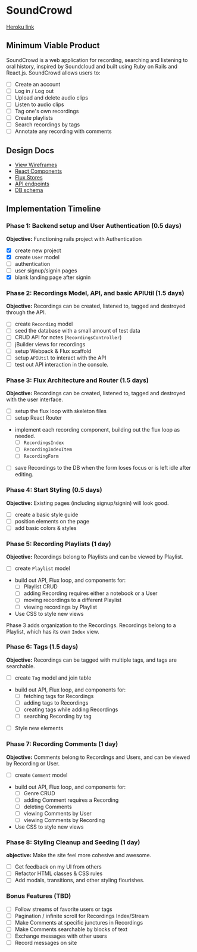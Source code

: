 # SoundCrowd

[Heroku link][heroku]

[heroku]: https://soundcrowd-.herokuapp.com/

## Minimum Viable Product

SoundCrowd is a web application for recording, searching and listening to oral history, inspired by Soundcloud and built using Ruby on Rails and React.js. SoundCrowd allows users to:

<!-- This is a Markdown checklist. Use it to keep track of your
progress. Put an x between the brackets for a checkmark: [x] -->

- [ ] Create an account
- [ ] Log in / Log out
- [ ] Upload and delete audio clips
- [ ] Listen to audio clips
- [ ] Tag one's own recordings
- [ ] Create playlists
- [ ] Search recordings by tags
- [ ] Annotate any recording with comments

## Design Docs
* [View Wireframes][views]
* [React Components][components]
* [Flux Stores][stores]
* [API endpoints][api-endpoints]
* [DB schema][schema]

[views]: ./docs/views.md
[components]: ./docs/components.md
[stores]: ./docs/stores.md
[api-endpoints]: ./docs/api-endpoints.md
[schema]: ./docs/schema.md

## Implementation Timeline

### Phase 1: Backend setup and User Authentication (0.5 days)

**Objective:** Functioning rails project with Authentication

- [X] create new project
- [X] create `User` model
- [ ] authentication
- [ ] user signup/signin pages
- [X] blank landing page after signin

### Phase 2: Recordings Model, API, and basic APIUtil (1.5 days)

**Objective:** Recordings can be created, listened to, tagged and destroyed through
the API.

- [ ] create `Recording` model
- [ ] seed the database with a small amount of test data
- [ ] CRUD API for notes (`RecordingsController`)
- [ ] jBuilder views for recordings
- [ ] setup Webpack & Flux scaffold
- [ ] setup `APIUtil` to interact with the API
- [ ] test out API interaction in the console.

### Phase 3: Flux Architecture and Router (1.5 days)

**Objective:** Recordings can be created, listened to, tagged and destroyed with the user interface.

- [ ] setup the flux loop with skeleton files
- [ ] setup React Router
- implement each recording component, building out the flux loop as needed.
  - [ ] `RecordingsIndex`
  - [ ] `RecordingIndexItem`
  - [ ] `RecordingForm`
- [ ] save Recordings to the DB when the form loses focus or is left idle
  after editing.

### Phase 4: Start Styling (0.5 days)

**Objective:** Existing pages (including signup/signin) will look good.

- [ ] create a basic style guide
- [ ] position elements on the page
- [ ] add basic colors & styles

### Phase 5: Recording Playlists (1 day)

**Objective:** Recordings belong to Playlists and can be viewed by Playlist.

- [ ] create `Playlist` model
- build out API, Flux loop, and components for:
  - [ ] Playlist CRUD
  - [ ] adding Recording requires either a notebook or a User
  - [ ] moving recordings to a different Playlist
  - [ ] viewing recordings by Playlist
- Use CSS to style new views

Phase 3 adds organization to the Recordings. Recordings belong to a Playlist,
which has its own `Index` view.

### Phase 6: Tags (1.5 days)

**Objective:** Recordings can be tagged with multiple tags, and tags are searchable.

- [ ] create `Tag` model and join table
- build out API, Flux loop, and components for:
  - [ ] fetching tags for Recordings
  - [ ] adding tags to Recordings
  - [ ] creating tags while adding Recordings
  - [ ] searching Recording by tag
- [ ] Style new elements

### Phase 7: Recording Comments (1 day)

**Objective:** Comments belong to Recordings and Users, and can be viewed by Recording or User.

- [ ] create `Comment` model
- build out API, Flux loop, and components for:
  - [ ] Genre CRUD
  - [ ] adding Comment requires a Recording
  - [ ] deleting Comments
  - [ ] viewing Comments by User
  - [ ] viewing Comments by Recording
- Use CSS to style new views

### Phase 8: Styling Cleanup and Seeding (1 day)

**objective:** Make the site feel more cohesive and awesome.

- [ ] Get feedback on my UI from others
- [ ] Refactor HTML classes & CSS rules
- [ ] Add modals, transitions, and other styling flourishes.

### Bonus Features (TBD)
- [ ] Follow streams of favorite users or tags
- [ ] Pagination / infinite scroll for Recordings Index/Stream
- [ ] Make Comments at specific junctures in Recordings
- [ ] Make Comments searchable by blocks of text
- [ ] Exchange messages with other users
- [ ] Record messages on site

[phase-one]: ./docs/phases/phase1.md
[phase-two]: ./docs/phases/phase2.md
[phase-three]: ./docs/phases/phase3.md
[phase-four]: ./docs/phases/phase4.md
[phase-five]: ./docs/phases/phase5.md
